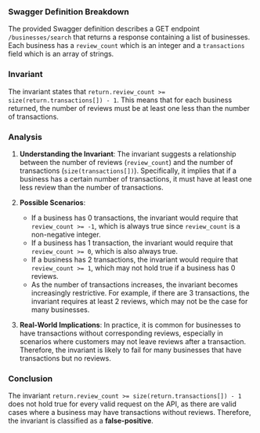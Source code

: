 ### Swagger Definition Breakdown
The provided Swagger definition describes a GET endpoint `/businesses/search` that returns a response containing a list of businesses. Each business has a `review_count` which is an integer and a `transactions` field which is an array of strings. 

### Invariant
The invariant states that `return.review_count >= size(return.transactions[]) - 1`. This means that for each business returned, the number of reviews must be at least one less than the number of transactions.

### Analysis
1. **Understanding the Invariant**: The invariant suggests a relationship between the number of reviews (`review_count`) and the number of transactions (`size(transactions[])`). Specifically, it implies that if a business has a certain number of transactions, it must have at least one less review than the number of transactions.

2. **Possible Scenarios**: 
   - If a business has 0 transactions, the invariant would require that `review_count >= -1`, which is always true since `review_count` is a non-negative integer.
   - If a business has 1 transaction, the invariant would require that `review_count >= 0`, which is also always true.
   - If a business has 2 transactions, the invariant would require that `review_count >= 1`, which may not hold true if a business has 0 reviews.
   - As the number of transactions increases, the invariant becomes increasingly restrictive. For example, if there are 3 transactions, the invariant requires at least 2 reviews, which may not be the case for many businesses.

3. **Real-World Implications**: In practice, it is common for businesses to have transactions without corresponding reviews, especially in scenarios where customers may not leave reviews after a transaction. Therefore, the invariant is likely to fail for many businesses that have transactions but no reviews.

### Conclusion
The invariant `return.review_count >= size(return.transactions[]) - 1` does not hold true for every valid request on the API, as there are valid cases where a business may have transactions without reviews. Therefore, the invariant is classified as a **false-positive**.
